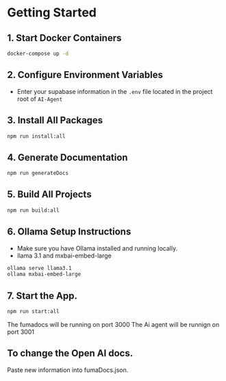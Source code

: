 # Getting Started

## 1. Start Docker Containers

```sh
docker-compose up -d
```

## 2. Configure Environment Variables

- Enter your supabase information in the `.env` file located in the project root of  `AI-Agent` 

## 3. Install All Packages

```sh
npm run install:all
```

## 4. Generate Documentation

```sh
npm run generateDocs
```

## 5. Build All Projects

```sh
npm run build:all
```

## 6. Ollama Setup Instructions

- Make sure you have Ollama installed and running locally.
- llama 3.1 and mxbai-embed-large

```sh
ollama serve llama3.1
ollama mxbai-embed-large
```

## 7. Start the App.

```sh
npm run start:all
```
The fumadocs will be running on port 3000
The Ai agent will be runnign on port 3001



## To change the Open AI docs. 
Paste new information into fumaDocs.json.


